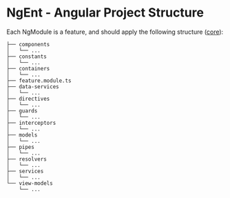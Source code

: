 # NgEnt - Angular Project Structure

Each NgModule is a feature, and should apply the following structure ([core](./apps/ak-client/src/app/core)):

```
├── components
│   └── ...
├── constants
│   └── ...
├── containers
│   └── ...
├── feature.module.ts
├── data-services
│   └── ...
├── directives
│   └── ...
├── guards
│   └── ...
├── interceptors
│   └── ...
├── models
│   └── ...
├── pipes
│   └── ...
├── resolvers
│   └── ...
├── services
│   └── ...
└── view-models
    └── ...
```
